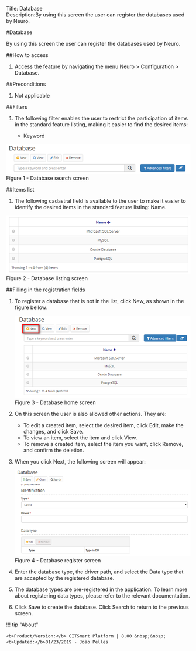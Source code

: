 Title: Database  
Description:By using this screen the user can register the databases used by Neuro.

#Database  

By using this screen the user can register the databases used by Neuro.  

##How to access  

1. Access the feature by navigating the menu Neuro > Configuration > Database.  

##Preconditions  

1. Not applicable  

##Filters  

1. The following filter enables the user to restrict the participation of items in the standard feature listing, making it easier to find the desired items:  

     - Keyword    
 
 ![Screenshot](images/Data-Search.png)    
 Figure 1 - Database search screen    
 
##Items list  
 
1. The following cadastral field is available to the user to make it easier to identify the desired items in the standard feature listing: Name.  

 ![Screenshot](images/Data-Items.png)   
 Figure 2 - Database listing screen  
 
##Filling in the registration fields  
1. To register a database that is not in the list, click New, as shown in the figure bellow:  

     ![Screenshot](images/Data-Home.png)   
     Figure 3 - Database home screen  

2. On this screen the user is also allowed other actions. They are:  
      - To edit a created item, select the desired item, click Edit, make the changes, and click Save.  
      - To view an item, select the item and click View.  
      - To remove a created item, select the item you want, click Remove, and confirm the deletion.  
3. When you click Next, the following screen will appear:  

     ![Screenshot](images/Data-register.png)   
    Figure 4 - Database register screen  

4. Enter the database type, the driver path, and select the Data type that are accepted by the registered database.  
5. The database types are pre-registered in the application. To learn more about registering data types, please refer to the relevant documentation.  
6. Click Save to create the database. Click Search to return to the previous screen.  

!!! tip "About"

    <b>Product/Version:</b> CITSmart Platform | 8.00 &nbsp;&nbsp;
    <b>Updated:</b>01/23/2019 - João Pelles  
